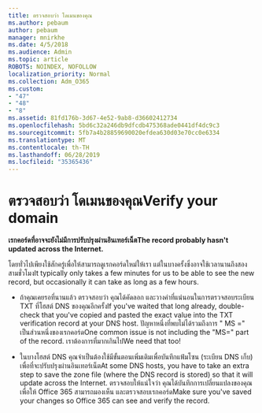 ```yaml
---
title: ตรวจสอบว่า โดเมนของคุณ
ms.author: pebaum
author: pebaum
manager: mnirkhe
ms.date: 4/5/2018
ms.audience: Admin
ms.topic: article
ROBOTS: NOINDEX, NOFOLLOW
localization_priority: Normal
ms.collection: Adm_O365
ms.custom:
- "47"
- "48"
- "8"
ms.assetid: 81fd176b-3d67-4e52-9ab8-d36602412734
ms.openlocfilehash: 5bd6c32a246db9dfcdb475368ade0441df4dc9c3
ms.sourcegitcommit: 5fb7a4b28859690020efdea630d03e70cc0e6334
ms.translationtype: MT
ms.contentlocale: th-TH
ms.lasthandoff: 06/28/2019
ms.locfileid: "35365436"
---
```

# <a name="verify-your-domain"></a><span data-ttu-id="3e6aa-102">ตรวจสอบว่า โดเมนของคุณ</span><span class="sxs-lookup"><span data-stu-id="3e6aa-102">Verify your domain</span></span>

 <span data-ttu-id="3e6aa-103">**เรกคอร์ดที่อาจจะยังไม่มีการปรับปรุงผ่านอินเทอร์เน็ต**</span><span class="sxs-lookup"><span data-stu-id="3e6aa-103">**The record probably hasn't updated across the Internet.**</span></span>
  
<span data-ttu-id="3e6aa-104">โดยทั่วไปเพียงใช้สักครู่เพื่อให้สามารถดูเรกคอร์ดใหม่ให้เรา แต่ในบางครั้งซึ่งอาจใช้เวลานานถึงสองสามชั่วโมง</span><span class="sxs-lookup"><span data-stu-id="3e6aa-104">It typically only takes a few minutes for us to be able to see the new record, but occasionally it can take as long as a few hours.</span></span> 
  
- <span data-ttu-id="3e6aa-105">ถ้าคุณเคยรอที่นานแล้ว ตรวจสอบว่า คุณได้คัดลอก และวางค่าที่แน่นอนในการตรวจสอบระเบียน TXT ที่โฮสต์ DNS ของคุณอีกครั้ง</span><span class="sxs-lookup"><span data-stu-id="3e6aa-105">If you've waited that long already, double-check that you've copied and pasted the exact value into the TXT verification record at your DNS host.</span></span> <span data-ttu-id="3e6aa-106">ปัญหาหนึ่งที่พบไม่ได้รวมถึงการ " MS =" เป็นส่วนหนึ่งของเรกคอร์ด</span><span class="sxs-lookup"><span data-stu-id="3e6aa-106">One common issue is not including the "MS=" part of the record.</span></span> <span data-ttu-id="3e6aa-107">เราต้องการที่มากเกินไป</span><span class="sxs-lookup"><span data-stu-id="3e6aa-107">We need that too!</span></span>

- <span data-ttu-id="3e6aa-108">ในบางโฮสต์ DNS คุณจำเป็นต้องใช้มีขั้นตอนเพิ่มเติมเพื่อบันทึกแฟ้มโซน (ระเบียน DNS เก็บ) เพื่อที่จะปรับปรุงผ่านอินเทอร์เน็ต</span><span class="sxs-lookup"><span data-stu-id="3e6aa-108">At some DNS hosts, you have to take an extra step to save the zone file (where the DNS record is stored) so that it will update across the Internet.</span></span> <span data-ttu-id="3e6aa-109">ตรวจสอบให้แน่ใจว่า คุณได้บันทึกการเปลี่ยนแปลงของคุณเพื่อให้ Office 365 สามารถมองเห็น และตรวจสอบเรกคอร์ด</span><span class="sxs-lookup"><span data-stu-id="3e6aa-109">Make sure you've saved your changes so Office 365 can see and verify the record.</span></span>
